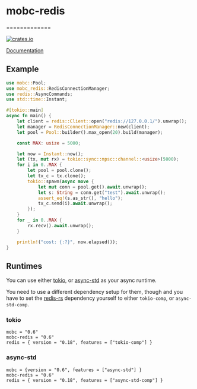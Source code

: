 # mobc-redis
=============

[![crates.io](https://img.shields.io/badge/crates.io-latest-%23dea584)](https://crates.io/crates/mobc-redis)

[Documentation](https://docs.rs/mobc-redis)

## Example 

```rust
use mobc::Pool;
use mobc_redis::RedisConnectionManager;
use redis::AsyncCommands;
use std::time::Instant;

#[tokio::main]
async fn main() {
    let client = redis::Client::open("redis://127.0.0.1/").unwrap();
    let manager = RedisConnectionManager::new(client);
    let pool = Pool::builder().max_open(20).build(manager);

    const MAX: usize = 5000;

    let now = Instant::now();
    let (tx, mut rx) = tokio::sync::mpsc::channel::<usize>(5000);
    for i in 0..MAX {
        let pool = pool.clone();
        let tx_c = tx.clone();
        tokio::spawn(async move {
            let mut conn = pool.get().await.unwrap();
            let s: String = conn.get("test").await.unwrap();
            assert_eq!(s.as_str(), "hello");
            tx_c.send(i).await.unwrap();
        });
    }
    for _ in 0..MAX {
        rx.recv().await.unwrap();
    }

    println!("cost: {:?}", now.elapsed());
}
```

## Runtimes

You can use either [tokio](https://github.com/tokio-rs/tokio), or [async-std](https://github.com/async-rs/async-std) as your async runtime.

You need to use a different dependency setup for them, though and you have to set the [redis-rs](https://github.com/mitsuhiko/redis-rs) dependency yourself to either `tokio-comp`, or `async-std-comp`.

### tokio

```
mobc = "0.6"
mobc-redis = "0.6"
redis = { version = "0.18", features = ["tokio-comp"] }
```

### async-std

```
mobc = {version = "0.6", features = ["async-std"] }
mobc-redis = "0.6"
redis = { version = "0.18", features = ["async-std-comp"] }
```
